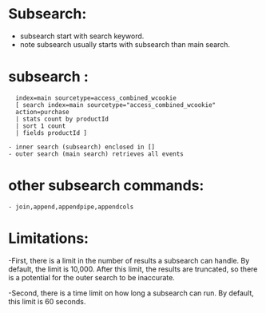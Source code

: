 Subsearch:
=============
- subsearch start with search keyword.
- note subsearch usually starts with subsearch than main search.



subsearch :
============

      index=main sourcetype=access_combined_wcookie
      [ search index=main sourcetype="access_combined_wcookie"
      action=purchase
      | stats count by productId
      | sort 1 count
      | fields productId ]

    - inner search (subsearch) enclosed in []
    - outer search (main search) retrieves all events


other subsearch commands:
==========================

    - join,append,appendpipe,appendcols

Limitations:
===============

  -First, there is a limit in the number of results a subsearch can handle. By default, the
   limit is 10,000. After this limit, the results are truncated, so there is a potential for the
   outer search to be inaccurate.

  -Second, there is a time limit on how long a subsearch can run. By default, this limit is
    60 seconds.
